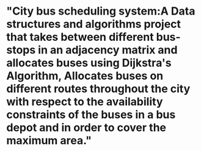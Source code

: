# "City bus scheduling system:A Data structures and algorithms project that takes  between different bus-stops in an adjacency matrix and allocates buses using Dijkstra's Algorithm, Allocates buses on different routes throughout the city with respect to the availability constraints of the buses in a bus depot and in order to cover the maximum area." 
